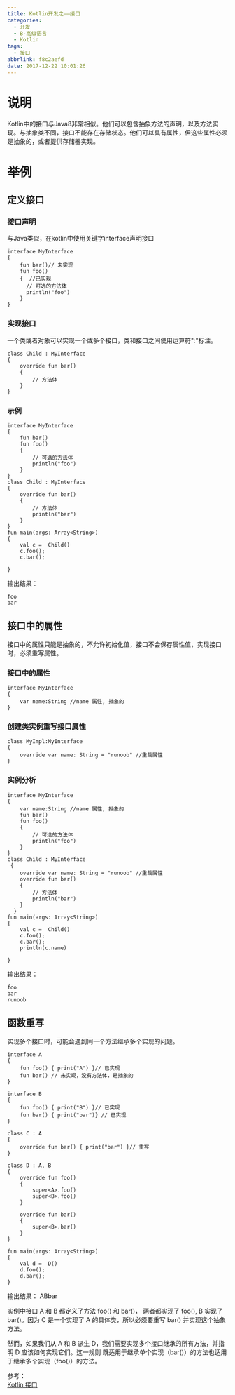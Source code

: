 ```yaml
---
title: Kotlin开发之——接口
categories:
  - 开发
  - B-高级语言
  - Kotlin
tags:
  - 接口
abbrlink: f8c2aefd
date: 2017-12-22 10:01:26
---
```


# 说明
Kotlin中的接口与Java8非常相似。他们可以包含抽象方法的声明，以及方法实现。与抽象类不同，接口不能存在存储状态。他们可以具有属性，但这些属性必须是抽象的，或者提供存储器实现。    
<!--more-->
# 举例 
## 定义接口
### 接口声明
与Java类似，在kotlin中使用关键字interface声明接口  

	interface MyInterface 
	{
    	fun bar()// 未实现
    	fun foo() 
		{  //已实现
    	  // 可选的方法体
    	  println("foo")
    	}
	}  
### 实现接口  
一个类或者对象可以实现一个或多个接口，类和接口之间使用运算符":"标注。   

	class Child : MyInterface 
	{
    	override fun bar() 
		{
        	// 方法体
    	}
	}
### 示例  

	interface MyInterface 
	{
    	fun bar()
    	fun foo() 
		{
        	// 可选的方法体
        	println("foo")
    	}
	}
	class Child : MyInterface 
	{
    	override fun bar() 
		{
        	// 方法体
        	println("bar")
    	}
	}
	fun main(args: Array<String>) 
	{
    	val c =  Child()
    	c.foo();
    	c.bar();
 
	}
输出结果：   

	foo
	bar
## 接口中的属性
接口中的属性只能是抽象的，不允许初始化值，接口不会保存属性值，实现接口时，必须重写属性。   
### 接口中的属性

	interface MyInterface
	{
    	var name:String //name 属性, 抽象的
	}
### 创建类实例重写接口属性 
 
	class MyImpl:MyInterface
	{
    	override var name: String = "runoob" //重载属性
	}
### 实例分析   

	interface MyInterface 
	{
    	var name:String //name 属性, 抽象的
    	fun bar()
    	fun foo() 
		{
        	// 可选的方法体
        	println("foo")
    	}
	}
	class Child : MyInterface
	 {
    	override var name: String = "runoob" //重载属性
    	override fun bar() 
		{
        	// 方法体
        	println("bar")
    	}
	  }
	fun main(args: Array<String>) 
	{
    	val c =  Child()
    	c.foo();
    	c.bar();
    	println(c.name)
 
	}
输出结果：  

	foo
	bar
	runoob
## 函数重写
实现多个接口时，可能会遇到同一个方法继承多个实现的问题。  

	interface A 
	{
    	fun foo() { print("A") }// 已实现
    	fun bar() // 未实现，没有方法体，是抽象的
	}
 
	interface B 
	{
    	fun foo() { print("B") }// 已实现
    	fun bar() { print("bar")} // 已实现
	}
 
	class C : A 
	{
    	override fun bar() { print("bar") }// 重写
	}
 
	class D : A, B 
	{
    	override fun foo() 
		{
        	super<A>.foo()
        	super<B>.foo()
    	}
 
    	override fun bar() 
		{
        	super<B>.bar()
    	}
	}
 
	fun main(args: Array<String>) 
	{
    	val d =  D()
    	d.foo();
    	d.bar();
	}
输出结果： ABbar   

实例中接口 A 和 B 都定义了方法 foo() 和 bar()， 两者都实现了 foo(), B 实现了 bar()。因为 C 是一个实现了 A 的具体类，所以必须要重写 bar() 并实现这个抽象方法。

然而，如果我们从 A 和 B 派生 D，我们需要实现多个接口继承的所有方法，并指明 D 应该如何实现它们。这一规则 既适用于继承单个实现（bar()）的方法也适用于继承多个实现（foo()）的方法。   

参考：     
[Kotlin 接口][1]    


[1]: http://www.runoob.com/kotlin/kotlin-interface.html


